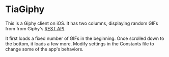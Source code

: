 # TiaGiphy

This is a Giphy client on iOS. It has two columns, displaying random GIFs from from Giphy's [REST API](https://developers.giphy.com/docs/#operation--gifs-random-get).

It first loads a fixed number of GIFs in the beginning. Once scrolled down to the bottom, it loads a few more.
Modify settings in the Constants file to change some of the app's behaviors.




